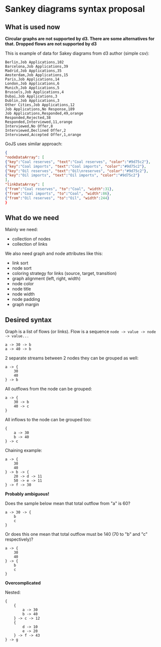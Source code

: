 # Sankey diagrams syntax proposal

## What is used now

**Circular graphs are not supported by d3. There are some alternatives for that.**
**Dropped flows are not supported by d3**

This is example of data for Sakey diagrams from d3 author (simple csv):

```csv
Berlin,Job Applications,102
Barcelona,Job Applications,39
Madrid,Job Applications,35
Amsterdam,Job Applications,15
Paris,Job Applications,14
London,Job Applications,6
Munich,Job Applications,5
Brussels,Job Applications,4
Dubai,Job Applications,3
Dublin,Job Applications,3
Other Cities,Job Applications,12
Job Applications,No Response,189
Job Applications,Responded,49,orange
Responded,Rejected,38
Responded,Interviewed,11,orange
Interviewed,No Offer,8
Interviewed,Declined Offer,2
Interviewed,Accepted Offer,1,orange
```

GoJS uses similar approach:
```json
{
"nodeDataArray": [
{"key":"Coal reserves", "text":"Coal reserves", "color":"#9d75c2"},
{"key":"Coal imports", "text":"Coal imports", "color":"#9d75c2"},
{"key":"Oil reserves", "text":"Oil\nreserves", "color":"#9d75c2"},
{"key":"Oil imports", "text":"Oil imports", "color":"#9d75c2"}
],
"linkDataArray": [
{"from":"Coal reserves", "to":"Coal", "width":31},
{"from":"Coal imports", "to":"Coal", "width":86},
{"from":"Oil reserves", "to":"Oil", "width":244}
}
```

## What do we need

Mainly we need:
* collection of nodes
* collection of links

We also need graph and node attributes like this:
* link sort
* node sort
* coloring strategy for links (source, target, transition)
* graph alignment (left, right, width)
* node color
* node title
* node width
* node padding
* graph margin

## Desired syntax

Graph is a list of flows (or links).
Flow is a sequence `node -> value -> node -> value...`
```
a -> 30 -> b
a -> 40 -> b
```

2 separate streams between 2 nodes they can be grouped as well:
```
a -> {
    30
    40
} -> b
```

All outflows from the node can be grouped:
```
a -> {
    30 -> b
    40 -> c
}
```

All inflows to the node can be grouped too:
```
{
    a -> 30
    b -> 40
} -> c
```

Chaining example:
```
a -> {
    30
    40
} -> b -> {
    20 -> d -> 11
    50 -> e -> 11
} -> f -> 30 
```

**Probably ambiguous!**

Does the sample below mean that total outflow from "a" is 60?
```
a -> 30 -> {
    b
    c
}
```

Or does this one mean that total outflow must be 140 (70 to "b" and "c" respectively)?
```
a -> {
    30
    40
} -> {
    b
    c
}
```

**Overcomplicated**

Nested:
```
{
    {
        a -> 30
        b -> 40
    } -> c -> 12
    {
        d -> 10
        e -> 20
    } -> f -> 43
} -> g
```
